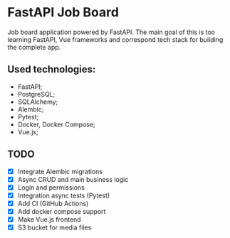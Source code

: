 # FastAPI Job Board

Job board application powered by FastAPI. 
The main goal of this is too learning FastAPI, Vue 
frameworks and correspond tech stack for building the complete app.

## Used technologies:
* FastAPI;
* PostgreSQL;
* SQLAlchemy;
* Alembic;
* Pytest;
* Docker, Docker Compose;
* Vue.js;


## TODO
- [x] Integrate Alembic migrations
- [x] Async CRUD and main business logic
- [x] Login and permissions 
- [x] Integration async tests (Pytest)
- [x] Add CI (GitHub Actions)
- [x] Add docker compose support
- [x] Make Vue.js frontend
- [x] S3 bucket for media files
